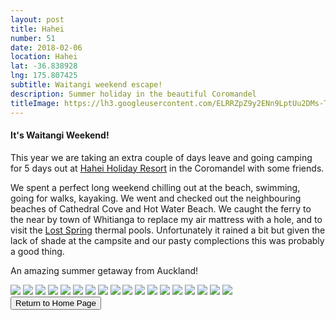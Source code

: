 ```yaml
---
layout: post
title: Hahei
number: 51
date: 2018-02-06
location: Hahei
lat: -36.838928
lng: 175.807425
subtitle: Waitangi weekend escape!
description: Summer holiday in the beautiful Coromandel
titleImage: https://lh3.googleusercontent.com/ELRRZpZ9y2ENn9LptUu2DMs-TaWU_GPgO86QbvePkV0yvuaYItTYzs6s9VvtgVsDvXG-IaKGqbIXEf9Elhfd_2lzJHxZfYsPXdUPqgvElBNTMzdTnR3k5Q8iru0hzgb_WMol5WiUpng=w2400
---
```


<h4>It's Waitangi Weekend!</h4>

This year we are taking an extra couple of days leave and going camping for 5 days out at <a target="_blank" href="https://www.haheiholidays.co.nz/">Hahei Holiday Resort</a> in the Coromandel with some friends. 

We spent a perfect long weekend chilling out at the beach, swimming, going for walks, kayaking. We went and checked out the neighbouring beaches of Cathedral Cove and Hot Water Beach. We caught the ferry to the near by town of Whitianga to replace my air mattress with a hole, and to visit the <a target="_blank" href="https://www.thelostspring.co.nz/">Lost Spring</a> thermal pools. Unfortunately it rained a bit but given the lack of shade at the campsite and our pasty complections this was probably a good thing. 

An amazing summer getaway from Auckland!

<img src="https://lh3.googleusercontent.com/Z1YYzsRhUuxajP42dtYw20QvppUVtOPJafkwubQTx4CxPfJC91pYcfHFEkKbWRdOuP1U7Eht2zAI9X4Yce2grYB9za6T6K7NVdfSlYO7QIHtjYs8TJOEIfMVTSnkTgrHkzqiIBAo0qc=w2400" class="image1">
<img src="https://lh3.googleusercontent.com/jMsGOg108R1Mn4MzGOywyvYqOq7BU01jEkeLIiJCAtH7PCqQSWHRZz0s6MS2IOeSvbG6rnxXy8Xzc3ZD6tJkxaxerhdXmJ8oxvIyJ6Jvg-jPfiEFAVrSTqe6F4XSL67Tgj0hgg1R9o0=w2400" class="image1">
<img src="https://lh3.googleusercontent.com/3tbGGDRl8KAVQT7yx2otgzP7mXuhYRxhn5rzM-sKCJCweodcUZT0axoXWoThsnSE2vSJ4DwCEDyPUr4xtCs8vHF0yaJIX27DtC8M5uFP8gDoZq5Z8dguqhFnGBS0MogvJVMzJqbC-ec=w2400" class="image1">
<img src="https://lh3.googleusercontent.com/Kn4bBFrvnZIMu7_oPsTSqByj8bN898P6v7hWx3Vdvl8_87yVCaz8rHnbV_KaxjHRHDfINM9jnZN9Y5zrnB-IyuRAoHf8P4b4ovOVGY5OmXwmA4EwF18Y4T-JFvwg7YSbXOlohiDwpQs=w2400" class="image1">
<img src="https://lh3.googleusercontent.com/LQm0ykX_HPHUsF9XSMTS-jdckvEfZbG3Xc5claOSAhFomQWr3JCgqQt9yv1i0O_1l1gvlk-Bq3fkwe3F2szWK-E17QDQQLpgCZy1gobSZ67uK4reb0XA5Vu_Z92B5X4UW0S2aSBn1rU=w2400" class="image1">
<img src="https://lh3.googleusercontent.com/C131lbUS9BFp6Pchd5Ze-T7BR4KDenBYiaEtHa2ZZxVLHR3wbxIbq8lx0nI06D2t6DHqINEZdm9bzNljyJNaZ-Z5MEvVqDbkEWTvjFnjh8Ra5j1yz0EP2F-K7lPcItpjBX8aOlBwg6c=w2400" class="image1">
<img src="https://lh3.googleusercontent.com/lvw53Y9Ms9AjW3pZclnSs1BiVrf8eUBIhfERk_UWbNp5DjunPafF3m9yN1QwzH59sXtKOjpd-G-lnpo-wpO7SsG2GyZfOEMKPKVQqhHoGlTJkxMG8JSVpbPULopt0KFgwnsYsnwgJhY=w2400" class="image1">
<img src="https://lh3.googleusercontent.com/92jiXC28humTShJqvLP7LYUFdlR0dzlLXhXiTsD7oAsPsPdatJe_tKn4jveINvEN9Uzxo6asrwUdkcv-5lrMaHE4p0SXXy5tYAOxOzbVW_YDs_bUvchG49M2n9UsMZ5UrmYufVP4k2c=w2400" class="image1">
<img src="https://lh3.googleusercontent.com/MusRWrHbIU7NgVaLILudK2Kn1Ifx6cr_DTR3mSTkRH9ByhCJ6UgQvrYr0U2qaWGt9yB2lo1rImyNmfnWAtGPYp55-7BtR4yNMqOLWqgSEScVA5AnzN6SoCXo1EgzjRzgJzaPnHYAeeI=w2400" class="image1">
<img src="https://lh3.googleusercontent.com/RG8m6xx7-T265pgr6BPtr5pN4HMeJ_tGVEwfb0Zc13jvxTLLN8iA-JIutYn87EjpyVQKus66bAvQ8-ZidMKwd5vcAAwEEkDMaEcowttwtHshLnAQhEW5lzmyZ9SruiSs2C4UoWMuF_o=w2400" class="image1">
<img src="https://lh3.googleusercontent.com/PlvvNcWtg5uTUB7LQ36WLuWH1B8IgoUZtLNJCZcnrf2X7sPuAY0pLpfF091IFt49nq_vpkQj79JE5wz7Ym_eN3qQFOM4ebPOAsdzPtZAL0-Ky4CflTfboKd2RCHgxvqd6AAwBHkLc8Y=w2400" class="image1">
<img src="https://lh3.googleusercontent.com/LmRMiGrDje5acce4iAFuWBDE0qeYn6-lg33Kc0zuXAtAygSyNgtwkoEfFUqEJ3ia3sSLLIv46I3V0IzHBjUSzDVmUYspSzue4sVe1h9drgsLAEnQ6CW3pFbA7tmgTRSaahaQD9U8JBA=w2400" class="image1">
<img src="https://lh3.googleusercontent.com/4NNd1Dr0JuEQxrLdXim_RJ5TRt8iIVDJ5Ja-sBAWFmX3U779eTnZ9xHoCNFRbQVBnuwjbtsTD7PP2gu_J4Px9ynRVGlgekh-thokbc9019JdLuz4rcQKJJtyOs_AfDvKMa5mj4gKAa4=w2400" class="image1">
<img src="https://lh3.googleusercontent.com/yNZUO6O9p6XDjseK3nJyCqFg0jbe3aQMaJDVsR1S_4p1p4fErDQP9dmQtFa197s0fG2n--OsTHtJDSkjnDRW_SpwclGOIEhVQ98ey2JJuS7GIygTJ3cSn3o63pFR_EJqqigWALCvC0E=w2400" class="image1">
<img src="https://lh3.googleusercontent.com/3dwr-4t5WPDYorv4sj6GUZWtV3hoPfSpILb7Iz04SR-e6EsyWHU6BU7LfKY-koy1eZd47ZtG-F_Hp7ehCcgdwV3DEAPpw9EgJdCMmF9Ybn1KQGt3CgsVBmSFChIRHfsJ5eLV5VG7JnU=w2400" class="image1">
<img src="https://lh3.googleusercontent.com/2-wO7A0Kp0NqyKSXLJY4ukTGYzoTw8Shk5UkXTbUK0MsYZSOEVbOb9VU-RZ9RiIa_6aOcnKgEYyvfPCmSd_0cL84sZMZsipY8XFb4LEAHVnrtJeUTexU0W5Rr1YiV4iDD1aEgee04PM=w2400" class="image4">
<img src="https://lh3.googleusercontent.com/2eedwTS7_muUyrYY-OEZzuB7aFpJyOjpG6zrO650nJcEho6RODaWCELHL7pt0g4AmU2r8Q5hPp3HJHOb5KAlWiqQ3bshK2P5949NRar_VWfRGKUxNPylzeT7mwwGKOTzMU8QAyrC_sw=w2400" class="image4">
<img src="https://lh3.googleusercontent.com/I_lyNUUYvb40MgH49drgFgD6pqmeflalRpmcU0MdzJH_4Opn9RmyvbkoDKSL6Qwy161uCsmNmGR5yd08wiSwpxRAIE5VrIHJpq7WJrj9ur9pz0BwQOWpM6qyV_ZEVKZgJeCLeM6Qq64=w2400" class="image4">

<div class="wrapper">
  <input type="button" class="button" value="Return to Home Page" onclick="self.close()">
</div>
